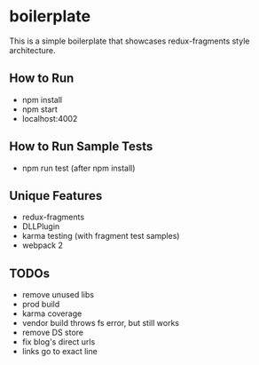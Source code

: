 # boilerplate

This is a simple boilerplate that showcases redux-fragments style architecture. 

## How to Run
 * npm install
 * npm start
 * localhost:4002
 
## How to Run Sample Tests
 * npm run test (after npm install)

## Unique Features
 * redux-fragments
 * DLLPlugin
 * karma testing (with fragment test samples)
 * webpack 2

## TODOs
 * remove unused libs
 * prod build
 * karma coverage
 * vendor build throws fs error, but still works
 * remove DS store
 * fix blog's direct urls
 * links go to exact line